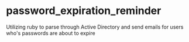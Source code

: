 password_expiration_reminder
============================

Utilizing ruby to parse through Active Directory and send emails for users who's passwords are about to expire